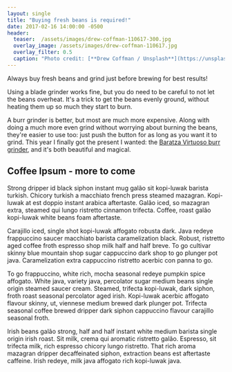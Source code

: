 ```yaml
---
layout: single
title: "Buying fresh beans is required!"
date: 2017-02-16 14:00:00 -0500
header:
  teaser:  /assets/images/drew-coffman-110617-300.jpg
  overlay_image: /assets/images/drew-coffman-110617.jpg
  overlay_filter: 0.5
  caption: "Photo credit: [**Drew Coffman / Unsplash**](https://unsplash.com)"
---
```


Always buy fresh beans and grind just before brewing for best results!

Using a blade grinder works fine, but you do need to be careful to not let the beans overheat.  It's a trick to get the beans evenly ground, without heating them up so much they start to burn.

A burr grinder is better, but most are much more expensive.  Along with doing a much more even grind without worrying about burning the beans, they're easier to use too: just push the button for as long as you want it to grind.  This year I finally got the present I wanted: the [Baratza Virtuoso burr grinder](https://www.baratza.com/grinder/virtuoso/), and it's both beautiful and magical.

## Coffee Ipsum - more to come

Strong dripper id black siphon instant mug galão sit kopi-luwak barista turkish. Chicory turkish a macchiato french press steamed mazagran. Kopi-luwak at est doppio instant arabica aftertaste. Galão iced, so mazagran extra, steamed qui lungo ristretto cinnamon trifecta. Coffee, roast galão kopi-luwak white beans foam aftertaste.

Carajillo iced, single shot kopi-luwak affogato robusta dark. Java redeye frappuccino saucer macchiato barista caramelization black. Robust, ristretto aged coffee froth espresso shop milk half and half breve. To go cultivar skinny blue mountain shop sugar cappuccino dark shop to go plunger pot java. Caramelization extra cappuccino ristretto acerbic con panna to go.

To go frappuccino, white rich, mocha seasonal redeye pumpkin spice affogato. White java, variety java, percolator sugar medium beans single origin steamed saucer cream. Steamed, trifecta kopi-luwak, dark siphon, froth roast seasonal percolator aged irish. Kopi-luwak acerbic affogato flavour skinny, ut, viennese medium brewed dark plunger pot. Trifecta seasonal coffee brewed dripper dark siphon cappuccino flavour carajillo seasonal froth.

Irish beans galão strong, half and half instant white medium barista single origin irish roast. Sit milk, crema qui aromatic ristretto galão. Espresso, sit trifecta milk, rich espresso chicory lungo ristretto. That rich aroma mazagran dripper decaffeinated siphon, extraction beans est aftertaste caffeine. Irish redeye, milk java affogato rich kopi-luwak java.
